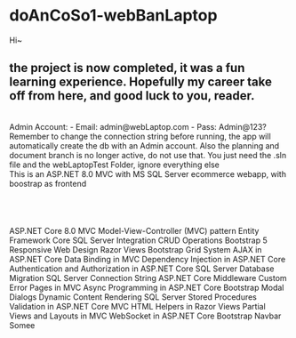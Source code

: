 # doAnCoSo1-webBanLaptop
Hi~
</br>
<h2>the project is now completed, it was a fun learning experience. Hopefully my career take off from here, and good luck to you, reader. </h2>
</br>
Admin Account:
- Email: admin@webLaptop.com
- Pass: Admin@123?
</br>
Remember to change the connection string before running, the app will automatically create the db with an Admin account. Also the planning and document branch is no longer active, do not use that. You just need the .sln file and the webLaptopTest Folder, ignore everything else
</br>
This is an ASP.NET 8.0 MVC with MS SQL Server ecommerce webapp, with boostrap as frontend </br> </br> </br> </br> </br>
ASP.NET Core 8.0 MVC 
Model-View-Controller (MVC) pattern 
Entity Framework Core 
SQL Server Integration 
CRUD Operations 
Bootstrap 5 
Responsive Web Design 
Razor Views 
Bootstrap Grid System 
AJAX in ASP.NET Core 
Data Binding in MVC 
Dependency Injection in ASP.NET Core 
Authentication and Authorization in ASP.NET Core 
SQL Server Database Migration 
SQL Server Connection String 
ASP.NET Core Middleware 
Custom Error Pages in MVC 
Async Programming in ASP.NET Core 
Bootstrap Modal Dialogs 
Dynamic Content Rendering 
SQL Server Stored Procedures 
Validation in ASP.NET Core MVC 
HTML Helpers in Razor Views 
Partial Views and Layouts in MVC 
WebSocket in ASP.NET Core 
Bootstrap Navbar
Somee
